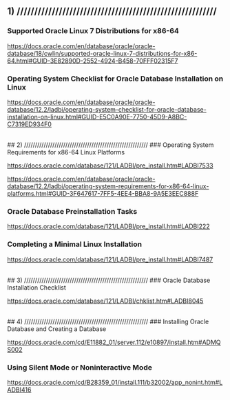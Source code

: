 ## 1) /////////////////////////////////////////////////////////
### Supported Oracle Linux 7 Distributions for x86-64 ###

https://docs.oracle.com/en/database/oracle/oracle-database/18/cwlin/supported-oracle-linux-7-distributions-for-x86-64.html#GUID-3E82890D-2552-4924-B458-70FFF02315F7

### Operating System Checklist for Oracle Database Installation on Linux

https://docs.oracle.com/en/database/oracle/oracle-database/12.2/ladbi/operating-system-checklist-for-oracle-database-installation-on-linux.html#GUID-E5C0A90E-7750-45D9-A8BC-C7319ED934F0

<br>
## 2) /////////////////////////////////////////////////////////
### Operating System Requirements for x86-64 Linux Platforms

https://docs.oracle.com/database/121/LADBI/pre_install.htm#LADBI7533

https://docs.oracle.com/en/database/oracle/oracle-database/12.2/ladbi/operating-system-requirements-for-x86-64-linux-platforms.html#GUID-3F647617-7FF5-4EE4-BBA8-9A5E3EEC888F

### Oracle Database Preinstallation Tasks

https://docs.oracle.com/database/121/LADBI/pre_install.htm#LADBI222

### Completing a Minimal Linux Installation

https://docs.oracle.com/database/121/LADBI/pre_install.htm#LADBI7487

<br>
## 3) /////////////////////////////////////////////////////////
### Oracle Database Installation Checklist

https://docs.oracle.com/database/121/LADBI/chklist.htm#LADBI8045

<br>
## 4) /////////////////////////////////////////////////////////
### Installing Oracle Database and Creating a Database

https://docs.oracle.com/cd/E11882_01/server.112/e10897/install.htm#ADMQS002

### Using Silent Mode or Noninteractive Mode

https://docs.oracle.com/cd/B28359_01/install.111/b32002/app_nonint.htm#LADBI416
